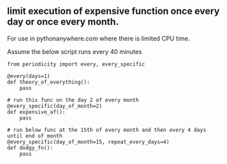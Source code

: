 ## limit execution of expensive function once every day or once every month.
For use in pythonanywhere.com where there is limited CPU time.

Assume the below script runs every 40 minutes
```
from periodicity import every, every_specific

@every(days=1)
def theory_of_everything(): 
    pass

# run this func on the day 2 of every month
@every_specific(day_of_month=2)
def expensive_af():
    pass

# run below func at the 15th of every month and then every 4 days until end of month
@every_specific(day_of_month=15, repeat_every_days=4)
def dodgy_fn():
    pass 

```
